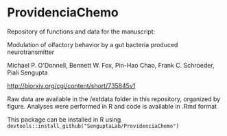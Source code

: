 # ProvidenciaChemo

Repository of functions and data for the manuscript:

Modulation of olfactory behavior by a gut bacteria produced neurotransmitter

Michael P. O'Donnell,  Bennett W. Fox,  Pin-Hao Chao,  Frank C. Schroeder,  Piali Sengupta

http://biorxiv.org/cgi/content/short/735845v1

Raw data are available in the /extdata folder in this repository, organized by figure. 
Analyses were performed in R and code is available in .Rmd format

This package can be installed in R using `devtools::install_github("SenguptaLab/ProvidenciaChemo")`

